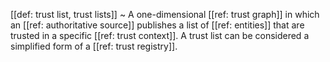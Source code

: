 [[def: trust list, trust lists]]
~ A one-dimensional [[ref: trust graph]] in which an [[ref: authoritative source]] publishes a list of [[ref: entities]] that are trusted in a specific [[ref: trust context]]. A trust list can be considered a simplified form of a [[ref: trust registry]].


